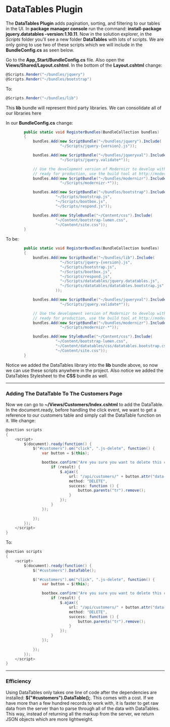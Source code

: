 # DataTables Plugin

The **DataTables Plugin** adds pagination, sorting, and filtering to our tables in the UI. In **package manager console** run the command: **install-package jquery.datatables -version:1.10.11**. Now in the solution explorer, in the *Scripts* folder you'll see a new folder **DataTables** with lots of scripts. We are only going to use two of these scripts which we will include in the **BundleConfig.cs** as seen below.

Go to the **App_Start/BundleConfig.cs** file. Also open the **Views/Shared/Layout.cshtml**. In the bottom of the **Layout.cshtml** change:

```cs
@Scripts.Render("~/bundles/jquery")
@Scripts.Render("~/bundles/bootstrap")
```

To:

```cs
@Scripts.Render("~/bundles/lib")
```

This **lib** bundle will represent third party libraries. We can consolidate all of our libraries here

In our **BundleConfig.cs** change:

```cs
        public static void RegisterBundles(BundleCollection bundles)
        {
            bundles.Add(new ScriptBundle("~/bundles/jquery").Include(
                        "~/Scripts/jquery-{version}.js"));

            bundles.Add(new ScriptBundle("~/bundles/jqueryval").Include(
                        "~/Scripts/jquery.validate*"));

            // Use the development version of Modernizr to develop with and learn from. Then, when you're
            // ready for production, use the build tool at http://modernizr.com to pick only the tests you need.
            bundles.Add(new ScriptBundle("~/bundles/modernizr").Include(
                        "~/Scripts/modernizr-*"));

            bundles.Add(new ScriptBundle("~/bundles/bootstrap").Include(
                      "~/Scripts/bootstrap.js",
                      "~/Scripts/bootbox.js",
                      "~/Scripts/respond.js"));

            bundles.Add(new StyleBundle("~/Content/css").Include(
                      "~/Content/bootstrap-lumen.css",
                      "~/Content/site.css"));
        }
```

To be:

```cs
        public static void RegisterBundles(BundleCollection bundles)
        {
            bundles.Add(new ScriptBundle("~/bundles/lib").Include(
                        "~/Scripts/jquery-{version}.js",
                        "~/Scripts/bootstrap.js",
                        "~/Scripts/bootbox.js",
                        "~/Scripts/respond.js",
                        "~/Scripts/datatables/jquery.datatables.js",
                        "~/Scripts/datatables/datatables.bootstrap.js"
                      ));

            bundles.Add(new ScriptBundle("~/bundles/jqueryval").Include(
                        "~/Scripts/jquery.validate*"));

            // Use the development version of Modernizr to develop with and learn from. Then, when you're
            // ready for production, use the build tool at http://modernizr.com to pick only the tests you need.
            bundles.Add(new ScriptBundle("~/bundles/modernizr").Include(
                        "~/Scripts/modernizr-*"));

            bundles.Add(new StyleBundle("~/Content/css").Include(
                      "~/Content/bootstrap-lumen.css",
                      "~/Content/datatables/css/datatables.bootstrap.css",
                      "~/Content/site.css"));
        }
```

Notice we added the DataTables library into the **lib** bundle above, so now we can use these scripts anywhere in the project. Also notice we added the DataTables Stylesheet to the **CSS** bundle as well.

***

### Adding The DataTable To The Customers Page

Now we can go to **~/Views/Customers/Index.cshtml** to add the DataTable. In the document.ready, before handling the click event, we want to get a reference to our customers table and simply call the DataTable function on it. We change:

```cs
@section scripts
{
    <script>
        $(document).ready(function() {
            $("#customers").on("click", ".js-delete", function() {
                var button = $(this);

                bootbox.confirm("Are you sure you want to delete this customer?", function(result) {
                    if (result) {
                        $.ajax({
                            url: "/api/customers/" + button.attr("data-customer-id"),
                            method: "DELETE",
                            success: function () {
                                button.parents("tr").remove();
                            }
                        });
                    }
                });
                
            });
        });
    </script>
}
```

To:

```cs
@section scripts
{
    <script>
        $(document).ready(function() {
            $("#customers").DataTable();

            $("#customers").on("click", ".js-delete", function() {
                var button = $(this);

                bootbox.confirm("Are you sure you want to delete this customer?", function(result) {
                    if (result) {
                        $.ajax({
                            url: "/api/customers/" + button.attr("data-customer-id"),
                            method: "DELETE",
                            success: function () {
                                button.parents("tr").remove();
                            }
                        });
                    }
                });
                
            });
        });
    </script>
}
```

***

### Efficiency

Using DataTables only takes one line of code after the dependencies are installed: **$("#customers").DataTable();**. This comes with a cost. If we have more than a few hundred records to work with, it is faster to get raw data from the server than to parse through all of the data with DataTables. This way, instead of returning all the markup from the server, we return JSON objects which are more lightweight.
